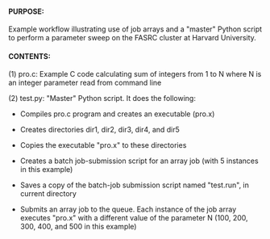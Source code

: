 #### PURPOSE:

Example workflow illustrating use of job arrays and a "master" Python
script to perform a parameter sweep on the FASRC cluster at
Harvard University.

#### CONTENTS:

(1) pro.c: Example C code calculating sum of integers from 1 to N
           where N is an integer parameter read from command line

(2) test.py: "Master" Python script. It does the following:

   * Compiles pro.c program and creates an executable (pro.x)

   * Creates directories dir1, dir2, dir3, dir4, and dir5

   * Copies the executable "pro.x" to these directories

   * Creates a batch job-submission script for an array job (with 5 instances in this example)

   * Saves a copy of the batch-job submission script named "test.run", in current directory

   * Submits an array job to the queue. Each instance of the job array executes "pro.x" 
      with a different value of the parameter N (100, 200, 300, 400, and 500 in this example)
